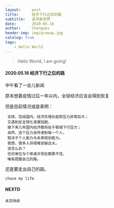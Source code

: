 ```yaml
---
layout:     post
title:      经济下行之后的路
subtitle:   追寻新世界
date:       2020-05-16
author:     Chengoes
header-img: img/growup.jpg
catalog: true
tags:
    - Hello World
---
```


>Hello World, I am going!     


#### 2020.05.16  经济下行之后的路        
  
  中午看了一会儿新闻         

  原本想着疫情过后一年以内，全球经济应该会得到恢复       

  但是目前情况或是表明：      

     全球，包括国内，经济负增长趋势压力非常巨大；      
     又遇到反全球化浪潮加剧，        
     接下来几年国内经济都将处于极端下行压力；       
     自然，这个压力会传递到每一个人，       
     取决于个人能力与未来规划能力。      
     我想，很多人将很难突破这关。    
     该怎么办？      
     任何单位与个体或许现在都靠不住，   
     唯有把握自己的路。       

  还是要走出自己的路。            

	chase my life

   



#### NEXTD
	未完待续
	
